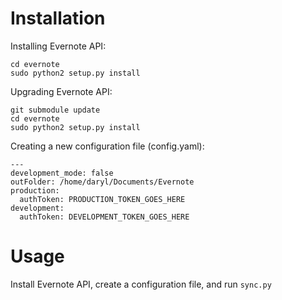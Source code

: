 # Installation

Installing Evernote API:
```
cd evernote
sudo python2 setup.py install
```

Upgrading Evernote API:
```
git submodule update
cd evernote
sudo python2 setup.py install
```

Creating a new configuration file (config.yaml):
```
---
development_mode: false
outFolder: /home/daryl/Documents/Evernote
production:
  authToken: PRODUCTION_TOKEN_GOES_HERE
development:
  authToken: DEVELOPMENT_TOKEN_GOES_HERE
```

# Usage

Install Evernote API, create a configuration file, and run `sync.py`

